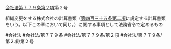 [会社法第７７９条第２項](会社法＿＿＿＿第７７９条第２項)第２号

組織変更をする株式会社の計算書類（[第四百三十五条第二項](会社法＿＿＿＿第４３５条第２項)に規定する計算書類をいう。以下この章において同じ。）に関する事項として法務省令で定めるもの


#会社法
#会社法/第７７９条
#会社法/第７７９条/第２項
#会社法/第７７９条/第２項/第２号
